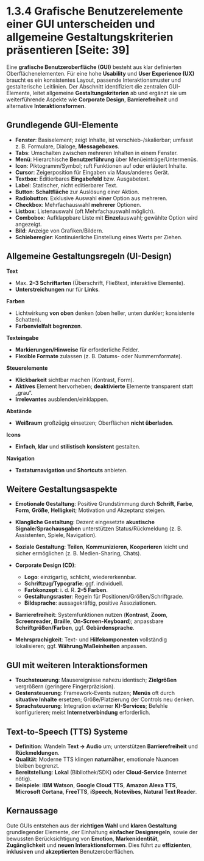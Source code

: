 # 1.3.4 Grafische Benutzerelemente einer GUI unterscheiden und allgemeine Gestaltungskriterien präsentieren [Seite: 39]

Eine **grafische Benutzeroberfläche (GUI)** besteht aus klar definierten Oberflächenelementen. Für eine hohe **Usability** und **User Experience (UX)** braucht es ein konsistentes Layout, passende Interaktionsmuster und gestalterische Leitlinien. Der Abschnitt identifiziert die zentralen GUI-Elemente, leitet allgemeine **Gestaltungskriterien** ab und ergänzt sie um weiterführende Aspekte wie **Corporate Design**, **Barrierefreiheit** und alternative **Interaktionsformen**.

## Grundlegende GUI-Elemente

* **Fenster**: Basiselement; zeigt Inhalte, ist verschieb-/skalierbar; umfasst z. B. Formulare, Dialoge, **Messageboxes**.
* **Tabs**: Umschalten zwischen mehreren Inhalten in einem Fenster.
* **Menü**: Hierarchische **Benutzerführung** über Menüeinträge/Untermenüs.
* **Icon**: Piktogramm/Symbol; ruft Funktionen auf oder erläutert Inhalte.
* **Cursor**: Zeigerposition für Eingaben via Maus/anderes Gerät.
* **Textbox**: Editierbares **Eingabefeld** bzw. Ausgabetext.
* **Label**: Statischer, nicht editierbarer Text.
* **Button**: **Schaltfläche** zur Auslösung einer Aktion.
* **Radiobutton**: Exklusive Auswahl **einer** Option aus mehreren.
* **Checkbox**: Mehrfachauswahl **mehrerer** Optionen.
* **Listbox**: Listenauswahl (oft Mehrfachauswahl möglich).
* **Combobox**: Aufklappbare Liste mit **Einzel**auswahl; gewählte Option wird angezeigt.
* **Bild**: Anzeige von Grafiken/Bildern.
* **Schieberegler**: Kontinuierliche Einstellung eines Werts per Ziehen.

## Allgemeine Gestaltungsregeln (UI-Design)

**Text**

* Max. **2–3 Schriftarten** (Überschrift, Fließtext, interaktive Elemente).
* **Unterstreichungen** nur für **Links**.

**Farben**

* Lichtwirkung **von oben** denken (oben heller, unten dunkler; konsistente Schatten).
* **Farbenvielfalt begrenzen**.

**Texteingabe**

* **Markierungen/Hinweise** für erforderliche Felder.
* **Flexible Formate** zulassen (z. B. Datums- oder Nummernformate).

**Steuerelemente**

* **Klickbarkeit** sichtbar machen (Kontrast, Form).
* **Aktives** Element hervorheben; **deaktivierte** Elemente transparent statt „grau“.
* **Irrelevantes** ausblenden/einklappen.

**Abstände**

* **Weißraum** großzügig einsetzen; Oberflächen **nicht überladen**.

**Icons**

* **Einfach**, **klar** und **stilistisch konsistent** gestalten.

**Navigation**

* **Tastaturnavigation** und **Shortcuts** anbieten.

## Weitere Gestaltungsaspekte

* **Emotionale Gestaltung**: Positive Grundstimmung durch **Schrift**, **Farbe**, **Form**, **Größe**, **Helligkeit**; Motivation und Akzeptanz steigen.
* **Klangliche Gestaltung**: Dezent eingesetzte **akustische Signale**/**Sprachausgaben** unterstützen Status/Rückmeldung (z. B. Assistenten, Spiele, Navigation).
* **Soziale Gestaltung**: **Teilen**, **Kommunizieren**, **Kooperieren** leicht und sicher ermöglichen (z. B. Medien-Sharing, Chats).
* **Corporate Design (CD)**:

  * **Logo**: einzigartig, schlicht, wiedererkennbar.
  * **Schriftzug/Typografie**: ggf. individuell.
  * **Farbkonzept**: i. d. R. **2–5 Farben**.
  * **Gestaltungsraster**: Regeln für Positionen/Größen/Schriftgrade.
  * **Bildsprache**: aussagekräftig, positive Assoziationen.
* **Barrierefreiheit**: Systemfunktionen nutzen (**Kontrast**, **Zoom**, **Screenreader**, **Braille**, **On-Screen-Keyboard**); anpassbare **Schriftgrößen/Farben**, ggf. **Gebärdensprache**.
* **Mehrsprachigkeit**: Text- und **Hilfekomponenten** vollständig lokalisieren; ggf. **Währung**/**Maßeinheiten** anpassen.

## GUI mit weiteren Interaktionsformen

* **Touchsteuerung**: Mausereignisse nahezu identisch; **Zielgrößen** vergrößern (geringere Fingerpräzision).
* **Gestensteuerung**: Framework-Events nutzen; **Menüs** oft durch **situative Inhalte** ersetzen; Größe/Platzierung der Controls neu denken.
* **Sprachsteuerung**: Integration externer **KI-Services**; Befehle konfigurieren; meist **Internetverbindung** erforderlich.

## Text-to-Speech (TTS) Systeme

* **Definition**: Wandeln **Text → Audio** um; unterstützen **Barrierefreiheit** und **Rückmeldungen**.
* **Qualität**: Moderne TTS klingen **naturnäher**, emotionale Nuancen bleiben begrenzt.
* **Bereitstellung**: **Lokal** (Bibliothek/SDK) oder **Cloud-Service** (Internet nötig).
* **Beispiele**: **IBM Watson**, **Google Cloud TTS**, **Amazon Alexa TTS**, **Microsoft Cortana**, **FreeTTS**, **iSpeech**, **Notevibes**, **Natural Text Reader**.

## Kernaussage

Gute GUIs entstehen aus der **richtigen Wahl** und **klaren Gestaltung** grundlegender Elemente, der Einhaltung **einfacher Designregeln**, sowie der bewussten Berücksichtigung von **Emotion**, **Markenidentität**, **Zugänglichkeit** und **neuen Interaktionsformen**. Dies führt zu **effizienten**, **inklusiven** und **akzeptierten** Benutzeroberflächen.
